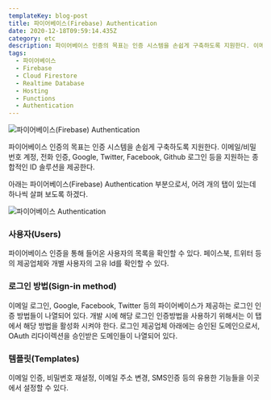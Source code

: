 ```yaml
---
templateKey: blog-post
title: 파이어베이스(Firebase) Authentication
date: 2020-12-18T09:59:14.435Z
category: etc
description: 파이어베이스 인증의 목표는 인증 시스템을 손쉽게 구축하도록 지원한다. 이메일/비밀번호 계정, 전화 인증, Google, Twitter, Facebook, Github 로그인 등을 지원하는 종합적인 ID 솔루션을 제공한다.
tags:
  - 파이어베이스
  - Firebase
  - Cloud Firestore
  - Realtime Database
  - Hosting
  - Functions
  - Authentication
---
```


![파이어베이스(Firebase) Authentication](/assets/logo-standard.png "파이어베이스(Firebase) Authentication")

파이어베이스 인증의 목표는 인증 시스템을 손쉽게 구축하도록 지원한다. 이메일/비밀번호 계정, 전화 인증, Google, Twitter, Facebook, Github 로그인 등을 지원하는 종합적인 ID 솔루션을 제공한다.

아래는 파이어베이스(Firebase) Authentication 부분으로서, 어려 개의 탭이 있는데 하나씩 살펴 보도록 하겠다.

![파이어베이스 Authentication ](/assets/chatbot_–_authentication_–_firebase_console.jpg "파이어베이스 Authentication ")

### 사용자(Users)

파이어베이스 인증을 통해 들어온 사용자의 목록을 확인할 수 있다. 페이스북, 트위터 등의 제공업체와 개별 사용자의 고유 Id를 확인할 수 있다.

### 로그인 방법(Sign-in method)

이메일 로그인, Google, Facebook, Twitter 등의 파이어베이스가 제공하는 로그인 인증 방법들이 나열되어 있다. 개발 시에 해당 로그인 인증방법을 사용하기 위해서는 이 탭에서 해당 방법을 활성화 시켜야 한다. 로그인 제공업체 아래에는 승인된 도메인으로서, OAuth 리다이렉션을 승인받은 도메인들이 나열되어 있다.

### 템플릿(Templates)

이메일 인증, 비밀번호 재설정, 이메일 주소 변경, SMS인증 등의 유용한 기능들을 이곳에서 설정할 수 있다.
